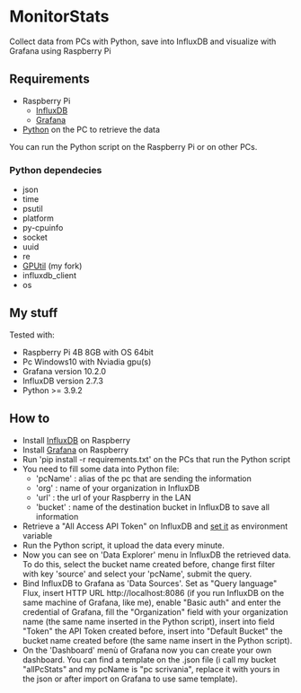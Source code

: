 # MonitorStats
Collect data from PCs with Python, save into InfluxDB and visualize with Grafana using Raspberry Pi


## Requirements
- Raspberry Pi
  * [InfluxDB](https://www.influxdata.com/)
  * [Grafana](https://grafana.com/)
- [Python](https://www.python.org/) on the PC to retrieve the data

You can run the Python script on the Raspberry Pi or on other PCs.

### Python dependecies
- json
- time
- psutil
- platform
- py-cpuinfo
- socket
- uuid
- re
- [GPUtil](https://github.com/brottobhmg/gputil.git) (my fork)
- influxdb_client
- os


## My stuff
Tested with:
- Raspberry Pi 4B 8GB with OS 64bit
- Pc Windows10 with Nviadia gpu(s)
- Grafana version 10.2.0
- InfluxDB version 2.7.3
- Python >= 3.9.2


## How to
- Install [InfluxDB](https://randomnerdtutorials.com/install-influxdb-2-raspberry-pi/) on Raspberry
- Install [Grafana](https://grafana.com/tutorials/install-grafana-on-raspberry-pi/) on Raspberry
- Run 'pip install -r requirements.txt' on the PCs that run the Python script
- You need to fill some data into Python file:
  * 'pcName' : alias of the pc that are sending the information
  * 'org' : name of your organization in InfluxDB
  * 'url' : the url of your Raspberry in the LAN
  * 'bucket' : name of the destination bucket in InfluxDB to save all information 
- Retrieve a "All Access API Token" on InfluxDB and [set it](https://www.twilio.com/blog/how-to-set-environment-variables-html) as environment variable
- Run the Python script, it upload the data every minute.
- Now you can see on 'Data Explorer' menu in InfluxDB the retrieved data. To do this, select the bucket name created before, change first filter with key 'source' and select your 'pcName', submit the query.
- Bind InfluxDB to Grafana as 'Data Sources'. Set as "Query language" Flux, insert HTTP URL http://localhost:8086 (if you run InfluxDB on the same machine of Grafana, like me), enable "Basic auth" and enter the credential of Grafana, fill the "Organization" field with your organization name (the same name inserted in the Python script), insert into field "Token" the API Token created before, insert into "Default Bucket" the bucket name created before (the same name insert in the Python script).
- On the 'Dashboard' menù of Grafana now you can create your own dashboard. You can find a template on the .json file (i call my bucket "allPcStats" and my pcName is "pc scrivania", replace it with yours in the json or after import on Grafana to use same template).













